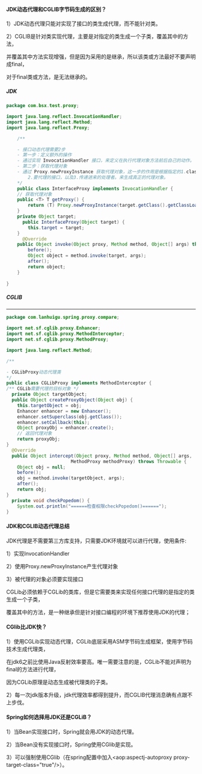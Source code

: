 #### JDK动态代理和CGLIB字节码生成的区别？

1）JDK动态代理只能对实现了接口的类生成代理，而不能针对类。

2）CGLIB是针对类实现代理，主要是对指定的类生成一个子类，覆盖其中的方法，

并覆盖其中方法实现增强，但是因为采用的是继承，所以该类或方法最好不要声明成final，

对于final类或方法，是无法继承的。

##### JDK



``` java
package com.bsx.test.proxy;

import java.lang.reflect.InvocationHandler;
import java.lang.reflect.Method;
import java.lang.reflect.Proxy;

	/**

    - 接口动态代理需要2步
    - 第一步：定义额外的操作
    - 通过实现 InvocationHandler 接口，来定义在执行代理对象方法前后自己的动作。
    - 第二步：获取代理对象
    - 通过 Proxy.newProxyInstance 获取代理对象，这一步的作用是根据指定的1.classLoader，
        2.要代理的接口，以及3.传递进来的处理者。来生成真正的代理对象。
    */
    public class InterfaceProxy implements InvocationHandler {
    // 获取代理对象
    public <T> T getProxy() {
        return (T) Proxy.newProxyInstance(target.getClass().getClassLoader(), target.getClass().getInterfaces(), this);
    }
    private Object target;
      public InterfaceProxy(Object target) {
        this.target = target;
    }
      @Override
    public Object invoke(Object proxy, Method method, Object[] args) throws Throwable {
        before();
        Object object = method.invoke(target, args);
        after();
        return object;
    }
  
}
```



##### CGLIB

---------------------
```java
package com.lanhuigu.spring.proxy.compare;

import net.sf.cglib.proxy.Enhancer;
import net.sf.cglib.proxy.MethodInterceptor;
import net.sf.cglib.proxy.MethodProxy;

import java.lang.reflect.Method;

/**

- CGLibProxy动态代理类
*/
public class CGLibProxy implements MethodInterceptor {
/** CGLib需要代理的目标对象 */
  private Object targetObject;
  public Object createProxyObject(Object obj) {
    this.targetObject = obj;
    Enhancer enhancer = new Enhancer();
    enhancer.setSuperclass(obj.getClass());
    enhancer.setCallback(this);
    Object proxyObj = enhancer.create();
    // 返回代理对象
    return proxyObj;
}
  @Override
  public Object intercept(Object proxy, Method method, Object[] args,
                        MethodProxy methodProxy) throws Throwable {
    Object obj = null;
    before();
    obj = method.invoke(targetObject, args);
    after();
    return obj;
}
  private void checkPopedom() {
    System.out.println("======检查权限checkPopedom()======");
}
```



#### JDK和CGLIB动态代理总结

JDK代理是不需要第三方库支持，只需要JDK环境就可以进行代理，使用条件:

1）实现InvocationHandler 

2）使用Proxy.newProxyInstance产生代理对象

3）被代理的对象必须要实现接口

CGLib必须依赖于CGLib的类库，但是它需要类来实现任何接口代理的是指定的类生成一个子类，

覆盖其中的方法，是一种继承但是针对接口编程的环境下推荐使用JDK的代理；

#### CGlib比JDK快？

1）使用CGLib实现动态代理，CGLib底层采用ASM字节码生成框架，使用字节码技术生成代理类，

在jdk6之前比使用Java反射效率要高。唯一需要注意的是，CGLib不能对声明为final的方法进行代理，

因为CGLib原理是动态生成被代理类的子类。

2）每一次jdk版本升级，jdk代理效率都得到提升，而CGLIB代理消息确有点跟不上步伐。

#### Spring如何选择用JDK还是CGLiB？

1）当Bean实现接口时，Spring就会用JDK的动态代理。

2）当Bean没有实现接口时，Spring使用CGlib是实现。

3）可以强制使用CGlib（在spring配置中加入<aop:aspectj-autoproxy proxy-target-class="true"/>）。